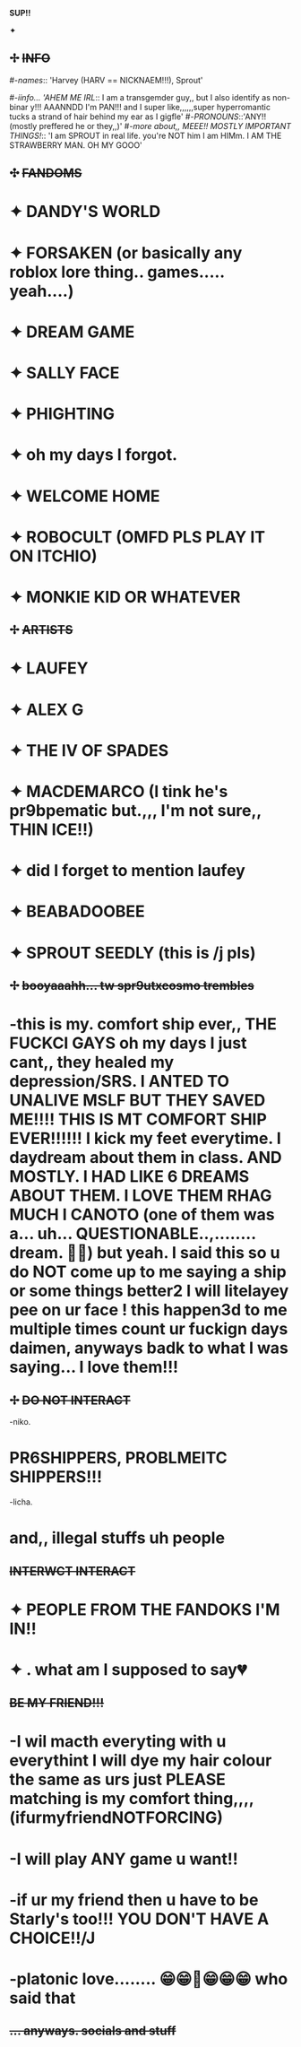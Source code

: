 **SUP!!**

 ✦

## ✢ ~~INFO~~
#-*names*:: 'Harvey (HARV == NICKNAEM!!!), Sprout'

#-*iinfo... 'AHEM ME IRL*:: I am a transgemder guy,, but I also identify as non-binar y!!! AAANNDD I'm PAN!!! and I super like,,,,,,super hyperromantic tucks a strand of hair behind my ear as I gigfle'
#-*PRONOUNS*::'ANY!! (mostly preffered he or they,,)'
#-*more about,, MEEE!! MOSTLY IMPORTANT THINGS!*:: 'I am SPROUT in real life. you're NOT him I am HIMm. I AM THE STRAWBERRY MAN. OH MY GOOO'

## ✣ ~~FANDOMS~~
# ✦ DANDY'S WORLD
# ✦ FORSAKEN (or basically any roblox lore thing.. games..... yeah....)
# ✦ DREAM GAME
# ✦ SALLY FACE
# ✦ PHIGHTING
# ✦ oh my days I forgot. 
# ✦ WELCOME HOME
# ✦ ROBOCULT (OMFD PLS PLAY IT ON ITCHIO) 
# ✦ MONKIE KID OR WHATEVER


## ✢ ~~ARTISTS~~
# ✦ LAUFEY
# ✦ ALEX G
# ✦ THE IV OF SPADES
# ✦ MACDEMARCO (I tink he's pr9bpematic but.,,, I'm not sure,, THIN ICE!!) 
# ✦ did I forget to mention laufey
# ✦ BEABADOOBEE
# ✦ SPROUT SEEDLY             (this is /j pls) 

## ✢ ~~booyaaahh... tw spr9utxcosmo trembles~~
# -this is my. comfort ship ever,, THE FUCKCI GAYS oh my days I just cant,, they healed my depression/SRS. I ANTED TO UNALIVE MSLF BUT THEY SAVED ME!!!! THIS IS MT COMFORT SHIP EVER!!!!!! I kick my feet everytime. I daydream about them in class. AND MOSTLY. I HAD LIKE 6 DREAMS ABOUT THEM. I LOVE THEM RHAG MUCH I CANOTO (one of them was a... uh... QUESTIONABLE..,........ dream. 🙁👅) but yeah. I said this so u do NOT come up to me saying a ship or some things better2 I will litelayey pee on ur face ! this happen3d to me multiple times count ur fuckign days daimen, anyways badk to what I was saying... I love them!!!

## ✢ ~~DO NOT INTERACT~~
-niko.
# PR6SHIPPERS, PROBLMEITC SHIPPERS!!! 
-licha.
# and,, illegal stuffs uh people

## ~~INTERWCT INTERACT~~
# ✦ PEOPLE FROM THE FANDOKS I'M IN!! 
# ✦ . what am I supposed to say💔

## ~~BE MY FRIEND!!!~~
# -I wil macth everyting with u everythint I will dye my hair colour the same as urs just PLEASE matching is my comfort thing,,,, (ifurmyfriendNOTFORCING) 
# -I will play ANY game u want!! 
# -if ur my friend then u have to be Starly's too!!! YOU DON'T HAVE A CHOICE!!/J
# -platonic love........ 😁😁👅😁😁😁 who said that

## ~~... anyways. socials and stuff~~


